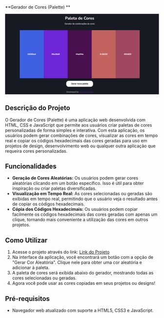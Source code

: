 **Gerador de Cores (Palette) **

![Palette](screenshot.PNG)

## Descrição do Projeto

O Gerador de Cores (Palette) é uma aplicação web desenvolvida com HTML, CSS e JavaScript que permite aos usuários criar paletas de cores personalizadas de forma simples e interativa. Com esta aplicação, os usuários podem gerar combinações de cores, visualizar as cores em tempo real e copiar os códigos hexadecimais das cores geradas para uso em projetos de design, desenvolvimento web ou qualquer outra aplicação que requeira cores personalizadas.

## Funcionalidades

- **Geração de Cores Aleatórias:** Os usuários podem gerar cores aleatórias clicando em um botão específico. Isso é útil para obter inspiração ou criar paletas diversificadas.
- **Visualização em Tempo Real:** As cores selecionadas ou geradas são exibidas em tempo real, permitindo que o usuário veja o resultado antes de copiar os códigos hexadecimais.
- **Cópia dos Códigos Hexadecimais:** Os usuários podem copiar facilmente os códigos hexadecimais das cores geradas com apenas um clique, tornando mais conveniente a utilização das cores em outros projetos.

## Como Utilizar

1. Acesse o projeto através do link: [Link do Projeto](https://mauropequenino.github.io/ColorPaletteGenerator/)
2. Na interface da aplicação, você encontrará um botão com a opção de "Gerar Cor Aleatória". Clique nele para obter uma cor aleatória e adicionar à paleta.
3. A paleta de cores será exibida abaixo do gerador, mostrando todas as cores selecionadas ou geradas.
6. Agora você pode usar as cores copiadas em seus projetos ou designs!

## Pré-requisitos

- Navegador web atualizado com suporte a HTML5, CSS3 e JavaScript.
